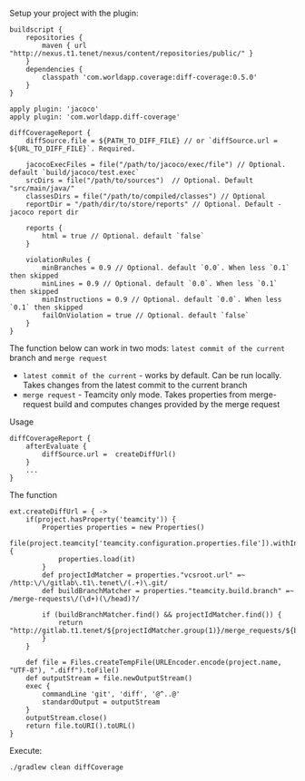 Setup your project with the plugin:
```
buildscript {
    repositories {
        maven { url "http://nexus.t1.tenet/nexus/content/repositories/public/" }
    }
    dependencies {
        classpath 'com.worldapp.coverage:diff-coverage:0.5.0'
    }
}

apply plugin: 'jacoco'
apply plugin: 'com.worldapp.diff-coverage'

diffCoverageReport {
    diffSource.file = ${PATH_TO_DIFF_FILE} // or `diffSource.url = ${URL_TO_DIFF_FILE}`. Required. 

    jacocoExecFiles = file("/path/to/jacoco/exec/file") // Optional. default `build/jacoco/test.exec`
    srcDirs = file("/path/to/sources")  // Optional. Default "src/main/java/"
    classesDirs = file("/path/to/compiled/classes") // Optional 
    reportDir = "/path/dir/to/store/reports" // Optional. Default - jacoco report dir

    reports {
        html = true // Optional. default `false`
    }

    violationRules {
        minBranches = 0.9 // Optional. default `0.0`. When less `0.1` then skipped
        minLines = 0.9 // Optional. default `0.0`. When less `0.1` then skipped
        minInstructions = 0.9 // Optional. default `0.0`. When less `0.1` then skipped
        failOnViolation = true // Optional. default `false`
    }
}
```

The function below can work in two mods: `latest commit of the current` branch and `merge request`
* `latest commit of the current` - works by default. Can be run locally. Takes changes from the latest commit to the current branch
* `merge request` - Teamcity only mode. Takes properties from merge-request build and computes changes provided by the merge request

Usage
```
diffCoverageReport {
    afterEvaluate {
        diffSource.url =  createDiffUrl()
    }
    ...
}
```
The function
```
ext.createDiffUrl = { ->
    if(project.hasProperty('teamcity')) {
        Properties properties = new Properties()
        file(project.teamcity['teamcity.configuration.properties.file']).withInputStream {
            properties.load(it)
        }
        def projectIdMatcher = properties."vcsroot.url" =~ /http:\/\/gitlab\.t1\.tenet\/(.+)\.git/
        def buildBranchMatcher = properties."teamcity.build.branch" =~ /merge-requests\/(\d+)(\/head)?/

        if (buildBranchMatcher.find() && projectIdMatcher.find()) {
            return "http://gitlab.t1.tenet/${projectIdMatcher.group(1)}/merge_requests/${buildBranchMatcher.group(1)}.diff"
        }
    }

    def file = Files.createTempFile(URLEncoder.encode(project.name, "UTF-8"), ".diff").toFile()
    def outputStream = file.newOutputStream()
    exec {
        commandLine 'git', 'diff', '@^..@'
        standardOutput = outputStream
    }
    outputStream.close()
    return file.toURI().toURL()
}
```

Execute:
```
./gradlew clean diffCoverage
```
